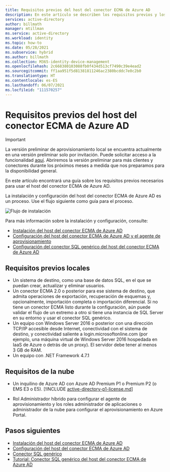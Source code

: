 ```yaml
---
title: Requisitos previos del host del conector ECMA de Azure AD
description: En este artículo se describen los requisitos previos y los requisitos de hardware que necesita para usar el host del conector ECMA de Azure AD.
services: active-directory
author: billmath
manager: mtillman
ms.service: active-directory
ms.workload: identity
ms.topic: how-to
ms.date: 05/28/2021
ms.subservice: hybrid
ms.author: billmath
ms.collection: M365-identity-device-management
ms.openlocfilehash: 2c668380103088fb0f434d513cf7490c39e4ead2
ms.sourcegitcommit: ff1aa951f5d81381811246ac2380bcddc7e0c2b0
ms.translationtype: HT
ms.contentlocale: es-ES
ms.lasthandoff: 06/07/2021
ms.locfileid: "111570257"
---
```

# <a name="prerequisites-for-the-azure-ad-ecma-connector-host"></a>Requisitos previos del host del conector ECMA de Azure AD

>[!IMPORTANT]
> La versión preliminar de aprovisionamiento local se encuentra actualmente en una versión preliminar solo por invitación. Puede solicitar acceso a la funcionalidad [aquí](https://aka.ms/onpremprovisioningpublicpreviewaccess). Abriremos la versión preliminar para más clientes y conectores durante los próximos meses a medida que nos preparamos para la disponibilidad general.

En este artículo encontrará una guía sobre los requisitos previos necesarios para usar el host del conector ECMA de Azure AD.  

La instalación y configuración del host del conector ECMA de Azure AD es un proceso. Use el flujo siguiente como guía para el proceso.

 ![Flujo de instalación](./media/on-premises-ecma-prerequisites/flow-1.png)  

Para más información sobre la instalación y configuración, consulte:
   - [Instalación del host del conector ECMA de Azure AD](on-premises-ecma-install.md)
   - [Configuración del host del conector ECMA de Azure AD y el agente de aprovisionamiento](on-premises-ecma-configure.md)
   - [Configuración del conector SQL genérico del host del conector ECMA de Azure AD](on-premises-sql-connector-configure.md)

## <a name="on-premises-pre-requisites"></a>Requisitos previos locales
 - Un sistema de destino, como una base de datos SQL, en el que se puedan crear, actualizar y eliminar usuarios.
 - Un conector ECMA 2.0 o posterior para ese sistema de destino, que admita operaciones de exportación, recuperación de esquemas y, opcionalmente, importación completa o importación diferencial. Si no tiene un conector ECMA listo durante la configuración, aún puede validar el flujo de un extremo a otro si tiene una instancia de SQL Server en su entorno y usar el conector SQL genérico.
 - Un equipo con Windows Server 2016 o posterior con una dirección TCP/IP accesible desde Internet, conectividad con el sistema de destino, y conectividad saliente a login.microsoftonline.com (por ejemplo, una máquina virtual de Windows Server 2016 hospedada en IaaS de Azure o detrás de un proxy). El servidor debe tener al menos 3 GB de RAM.
 - Un equipo con .NET Framework 4.7.1

## <a name="cloud-requirements"></a>Requisitos de la nube

 - Un inquilino de Azure AD con Azure AD Premium P1 o Premium P2 (o EMS E3 o E5). 
    [!INCLUDE [active-directory-p1-license.md](../../../includes/active-directory-p1-license.md)]

 - Rol Administrador híbrido para configurar el agente de aprovisionamiento y los roles administrador de aplicaciones o administrador de la nube para configurar el aprovisionamiento en Azure Portal.


## <a name="next-steps"></a>Pasos siguientes

- [Instalación del host del conector ECMA de Azure AD](on-premises-ecma-install.md)
- [Configuración del host del conector ECMA de Azure AD](on-premises-ecma-configure.md)
- [Conector SQL genérico](on-premises-sql-connector-configure.md)
- [Tutorial: Conector SQL genérico del host del conector ECMA de Azure AD](tutorial-ecma-sql-connector.md)
